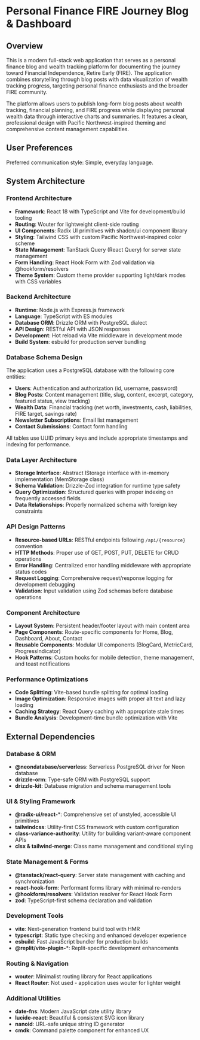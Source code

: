 # Personal Finance FIRE Journey Blog & Dashboard

## Overview

This is a modern full-stack web application that serves as a personal finance blog and wealth tracking platform for documenting the journey toward Financial Independence, Retire Early (FIRE). The application combines storytelling through blog posts with data visualization of wealth tracking progress, targeting personal finance enthusiasts and the broader FIRE community.

The platform allows users to publish long-form blog posts about wealth tracking, financial planning, and FIRE progress while displaying personal wealth data through interactive charts and summaries. It features a clean, professional design with Pacific Northwest-inspired theming and comprehensive content management capabilities.

## User Preferences

Preferred communication style: Simple, everyday language.

## System Architecture

### Frontend Architecture
- **Framework**: React 18 with TypeScript and Vite for development/build tooling
- **Routing**: Wouter for lightweight client-side routing
- **UI Components**: Radix UI primitives with shadcn/ui component library
- **Styling**: Tailwind CSS with custom Pacific Northwest-inspired color scheme
- **State Management**: TanStack Query (React Query) for server state management
- **Form Handling**: React Hook Form with Zod validation via @hookform/resolvers
- **Theme System**: Custom theme provider supporting light/dark modes with CSS variables

### Backend Architecture
- **Runtime**: Node.js with Express.js framework
- **Language**: TypeScript with ES modules
- **Database ORM**: Drizzle ORM with PostgreSQL dialect
- **API Design**: RESTful API with JSON responses
- **Development**: Hot reload via Vite middleware in development mode
- **Build System**: esbuild for production server bundling

### Database Schema Design
The application uses a PostgreSQL database with the following core entities:
- **Users**: Authentication and authorization (id, username, password)
- **Blog Posts**: Content management (title, slug, content, excerpt, category, featured status, view tracking)
- **Wealth Data**: Financial tracking (net worth, investments, cash, liabilities, FIRE target, savings rate)
- **Newsletter Subscriptions**: Email list management
- **Contact Submissions**: Contact form handling

All tables use UUID primary keys and include appropriate timestamps and indexing for performance.

### Data Layer Architecture
- **Storage Interface**: Abstract IStorage interface with in-memory implementation (MemStorage class)
- **Schema Validation**: Drizzle-Zod integration for runtime type safety
- **Query Optimization**: Structured queries with proper indexing on frequently accessed fields
- **Data Relationships**: Properly normalized schema with foreign key constraints

### API Design Patterns
- **Resource-based URLs**: RESTful endpoints following `/api/{resource}` convention
- **HTTP Methods**: Proper use of GET, POST, PUT, DELETE for CRUD operations
- **Error Handling**: Centralized error handling middleware with appropriate status codes
- **Request Logging**: Comprehensive request/response logging for development debugging
- **Validation**: Input validation using Zod schemas before database operations

### Component Architecture
- **Layout System**: Persistent header/footer layout with main content area
- **Page Components**: Route-specific components for Home, Blog, Dashboard, About, Contact
- **Reusable Components**: Modular UI components (BlogCard, MetricCard, ProgressIndicator)
- **Hook Patterns**: Custom hooks for mobile detection, theme management, and toast notifications

### Performance Optimizations
- **Code Splitting**: Vite-based bundle splitting for optimal loading
- **Image Optimization**: Responsive images with proper alt text and lazy loading
- **Caching Strategy**: React Query caching with appropriate stale times
- **Bundle Analysis**: Development-time bundle optimization with Vite

## External Dependencies

### Database & ORM
- **@neondatabase/serverless**: Serverless PostgreSQL driver for Neon database
- **drizzle-orm**: Type-safe ORM with PostgreSQL support
- **drizzle-kit**: Database migration and schema management tools

### UI & Styling Framework
- **@radix-ui/react-***: Comprehensive set of unstyled, accessible UI primitives
- **tailwindcss**: Utility-first CSS framework with custom configuration
- **class-variance-authority**: Utility for building variant-aware component APIs
- **clsx & tailwind-merge**: Class name management and conditional styling

### State Management & Forms
- **@tanstack/react-query**: Server state management with caching and synchronization
- **react-hook-form**: Performant forms library with minimal re-renders
- **@hookform/resolvers**: Validation resolver for React Hook Form
- **zod**: TypeScript-first schema declaration and validation

### Development Tools
- **vite**: Next-generation frontend build tool with HMR
- **typescript**: Static type checking and enhanced developer experience
- **esbuild**: Fast JavaScript bundler for production builds
- **@replit/vite-plugin-***: Replit-specific development enhancements

### Routing & Navigation
- **wouter**: Minimalist routing library for React applications
- **React Router**: Not used - application uses wouter for lighter weight

### Additional Utilities
- **date-fns**: Modern JavaScript date utility library
- **lucide-react**: Beautiful & consistent SVG icon library
- **nanoid**: URL-safe unique string ID generator
- **cmdk**: Command palette component for enhanced UX